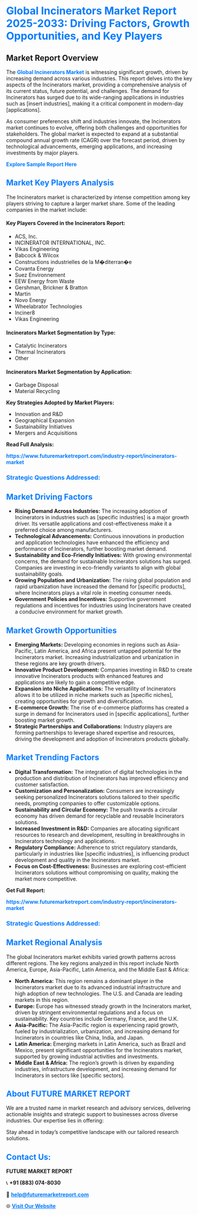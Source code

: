 <h1 style="color: #007BFF;">Global Incinerators Market Report 2025-2033: Driving Factors, Growth Opportunities, and Key Players</h1>

<section id="overview">
<h2>Market Report Overview</h2>
<p>The <a href="https://www.futuremarketreport.com/industry-report/incinerators-market" style="color: #007BFF; text-decoration: none;"><strong>Global Incinerators Market</strong></a> is witnessing significant growth, driven by increasing demand across various industries. This report delves into the key aspects of the Incinerators market, providing a comprehensive analysis of its current status, future potential, and challenges. The demand for Incinerators has surged due to its wide-ranging applications in industries such as [insert industries], making it a critical component in modern-day [applications].</p>
<p>As consumer preferences shift and industries innovate, the Incinerators market continues to evolve, offering both challenges and opportunities for stakeholders. The global market is expected to expand at a substantial compound annual growth rate (CAGR) over the forecast period, driven by technological advancements, emerging applications, and increasing investments by major players.</p>
</section>

<section id="overview">
<p><a href="https://www.futuremarketreport.com/request-sample/reportId=89164" style="color: #007BFF; text-decoration: none;"><strong>Explore Sample Report Here</strong></a></p>
</section>

<section id="key-players">
<h2 style="color: #007BFF;">Market Key Players Analysis</h2>
<p>The Incinerators market is characterized by intense competition among key players striving to capture a larger market share. Some of the leading companies in the market include:</p>
<h4>Key Players Covered in the Incinerators Report:</h4>
<ul><li>ACS, Inc.</li><li>INCINERATOR INTERNATIONAL, INC.</li><li>Vikas Engineering</li><li>Babcock &amp; Wilcox</li><li>Constructions industrielles de la M�diterran�e</li><li>Covanta Energy</li><li>Suez Environnement</li><li>EEW Energy from Waste</li><li>Gershman, Brickner &amp; Bratton</li><li>Martin</li><li>Novo Energy</li><li>Wheelabrator Technologies</li><li>Inciner8</li><li>Vikas Engineering</li></ul>
<h4>Incinerators Market Segmentation by Type:</h4>
<ul><li>Catalytic Incinerators</li><li>Thermal Incinerators</li><li>Other</li></ul>

<h4>Incinerators Market Segmentation by Application:</h4>
<ul><li>Garbage Disposal</li><li>Material Recycling</li></ul>
<p><strong>Key Strategies Adopted by Market Players:</strong></p>
<ul>
<li>Innovation and R&D</li>
<li>Geographical Expansion</li>
<li>Sustainability Initiatives</li>
<li>Mergers and Acquisitions</li>
</ul>
</section>

<section>
<p><strong>Read Full Analysis: </strong></p><a href="https://www.futuremarketreport.com/industry-report/incinerators-market" style="color: #007BFF; text-decoration: none;"><strong>https://www.futuremarketreport.com/industry-report/incinerators-market</strong></a>
<h3 style="color: #007BFF;">Strategic Questions Addressed:</h3>
</section>

<section id="driving-factors">
<h2 style="color: #007BFF;">Market Driving Factors</h2>
<ul>
<li><strong>Rising Demand Across Industries:</strong> The increasing adoption of Incinerators in industries such as [specific industries] is a major growth driver. Its versatile applications and cost-effectiveness make it a preferred choice among manufacturers.</li>
<li><strong>Technological Advancements:</strong> Continuous innovations in production and application technologies have enhanced the efficiency and performance of Incinerators, further boosting market demand.</li>
<li><strong>Sustainability and Eco-Friendly Initiatives:</strong> With growing environmental concerns, the demand for sustainable Incinerators solutions has surged. Companies are investing in eco-friendly variants to align with global sustainability goals.</li>
<li><strong>Growing Population and Urbanization:</strong> The rising global population and rapid urbanization have increased the demand for [specific products], where Incinerators plays a vital role in meeting consumer needs.</li>
<li><strong>Government Policies and Incentives:</strong> Supportive government regulations and incentives for industries using Incinerators have created a conducive environment for market growth.</li>
</ul>
</section>

<section id="growth-opportunities">
<h2 style="color: #007BFF;">Market Growth Opportunities</h2>
<ul>
<li><strong>Emerging Markets:</strong> Developing economies in regions such as Asia-Pacific, Latin America, and Africa present untapped potential for the Incinerators market. Increasing industrialization and urbanization in these regions are key growth drivers.</li>
<li><strong>Innovative Product Development:</strong> Companies investing in R&D to create innovative Incinerators products with enhanced features and applications are likely to gain a competitive edge.</li>
<li><strong>Expansion into Niche Applications:</strong> The versatility of Incinerators allows it to be utilized in niche markets such as [specific niches], creating opportunities for growth and diversification.</li>
<li><strong>E-commerce Growth:</strong> The rise of e-commerce platforms has created a surge in demand for Incinerators used in [specific applications], further boosting market growth.</li>
<li><strong>Strategic Partnerships and Collaborations:</strong> Industry players are forming partnerships to leverage shared expertise and resources, driving the development and adoption of Incinerators products globally.</li>
</ul>
</section>

<section id="trending-factors">
<h2 style="color: #007BFF;">Market Trending Factors</h2>
<ul>
<li><strong>Digital Transformation:</strong> The integration of digital technologies in the production and distribution of Incinerators has improved efficiency and customer satisfaction.</li>
<li><strong>Customization and Personalization:</strong> Consumers are increasingly seeking personalized Incinerators solutions tailored to their specific needs, prompting companies to offer customizable options.</li>
<li><strong>Sustainability and Circular Economy:</strong> The push towards a circular economy has driven demand for recyclable and reusable Incinerators solutions.</li>
<li><strong>Increased Investment in R&D:</strong> Companies are allocating significant resources to research and development, resulting in breakthroughs in Incinerators technology and applications.</li>
<li><strong>Regulatory Compliance:</strong> Adherence to strict regulatory standards, particularly in industries like [specific industries], is influencing product development and quality in the Incinerators market.</li>
<li><strong>Focus on Cost-Effectiveness:</strong> Businesses are exploring cost-efficient Incinerators solutions without compromising on quality, making the market more competitive.</li>
</ul>
</section>

<section>
<p><strong>Get Full Report: </strong></p><a href="https://www.futuremarketreport.com/industry-report/incinerators-market" style="color: #007BFF; text-decoration: none;"><strong>https://www.futuremarketreport.com/industry-report/incinerators-market</strong></a>
<h3 style="color: #007BFF;">Strategic Questions Addressed:</h3>
</section>


<section id="regional-analysis">
<h2 style="color: #007BFF;">Market Regional Analysis</h2>
<p>The global Incinerators market exhibits varied growth patterns across different regions. The key regions analyzed in this report include North America, Europe, Asia-Pacific, Latin America, and the Middle East & Africa:</p>
<ul>
<li><strong>North America:</strong> This region remains a dominant player in the Incinerators market due to its advanced industrial infrastructure and high adoption of new technologies. The U.S. and Canada are leading markets in this region.</li>
<li><strong>Europe:</strong> Europe has witnessed steady growth in the Incinerators market, driven by stringent environmental regulations and a focus on sustainability. Key countries include Germany, France, and the U.K.</li>
<li><strong>Asia-Pacific:</strong> The Asia-Pacific region is experiencing rapid growth, fueled by industrialization, urbanization, and increasing demand for Incinerators in countries like China, India, and Japan.</li>
<li><strong>Latin America:</strong> Emerging markets in Latin America, such as Brazil and Mexico, present significant opportunities for the Incinerators market, supported by growing industrial activities and investments.</li>
<li><strong>Middle East & Africa:</strong> The region’s growth is driven by expanding industries, infrastructure development, and increasing demand for Incinerators in sectors like [specific sectors].</li>
</ul>
</section>

<footer>
<h2 style="color: #007BFF;">About FUTURE MARKET REPORT</h2>
<p>We are a trusted name in market research and advisory services, delivering actionable insights and strategic support to businesses across diverse industries. Our expertise lies in offering:</p>

<p>Stay ahead in today’s competitive landscape with our tailored research solutions.</p>

<h2 style="color: #007BFF;">Contact Us:</h2>
<p><strong>FUTURE MARKET REPORT</strong></p>
<p>📞 <strong>+91 (883) 074-8030</strong></p>
<p>📧 <strong><a href="mailto:help@futuremarketreport.com" style="color: #007BFF;">help@futuremarketreport.com</a></strong></p>
<p>🌐 <strong><a href="https://www.futuremarketreport.com/" style="color: #007BFF;">Visit Our Website</a></strong></p>
</footer>